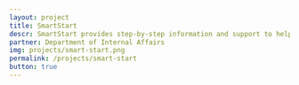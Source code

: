 ```yaml
---
layout: project
title: SmartStart
descr: SmartStart provides step-by-step information and support to help you access the right services for you and your baby. Smart Start
partner: Department of Internal Affairs
img: projects/smart-start.png
permalink: /projects/smart-start
button: true
---
```

